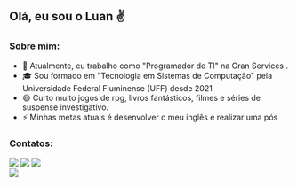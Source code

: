  <h2>Olá, eu sou o Luan ✌️</h2>
 
<h3>Sobre mim:</h3>
<ul>
   <li> 🚢 Atualmente, eu trabalho como "Programador de TI" na Gran Services .</li>
   <li> 🎓 Sou formado em "Tecnologia em Sistemas de Computação" pela Universidade Federal Fluminense (UFF) desde 2021</li>
   <li> 😄 Curto muito jogos de rpg, livros fantásticos, filmes e séries de suspense investigativo.</li>
   <li> ⚡ Minhas metas atuais é desenvolver o meu inglês e realizar uma pós</li>
</ul>
<h3>Contatos:</h3>
<div>
<!-- <a href="https://www.youtube.com/seu-canal-youtube-aqui" target="_blank"><img src="https://img.shields.io/badge/YouTube-FF0000?style=for-the-badge&logo=youtube&logoColor=white" target="_blank"></a> -->
<a href="https://instagram.com/luanss___" target="_blank"><img src="https://img.shields.io/badge/-Instagram-%23E4405F?style=for-the-badge&logo=instagram&logoColor=white" target="_blank"></a>
<a href = "mailto:luanss@id.uff.br"><img src="https://img.shields.io/badge/Gmail-D14836?style=for-the-badge&logo=gmail&logoColor=white" target="_blank"></a>
<a href="https://www.linkedin.com/in/luansantosx7" target="_blank"><img src="https://img.shields.io/badge/-LinkedIn-%230077B5?style=for-the-badge&logo=linkedin&logoColor=white" target="_blank"></a>   
</div>


<picture>
  <source
    srcset="https://github-readme-stats.vercel.app/api?username=luansilvasantos&show_icons=true&theme=dark"
    media="(prefers-color-scheme: dark)"
  />
  <source
    srcset="https://github-readme-stats.vercel.app/api?username=luansilvasantos&show_icons=true"
    media="(prefers-color-scheme: light), (prefers-color-scheme: no-preference)"
  />
  <img src="https://github-readme-stats.vercel.app/api?username=luansilvasantos&show_icons=true" />
</picture>

